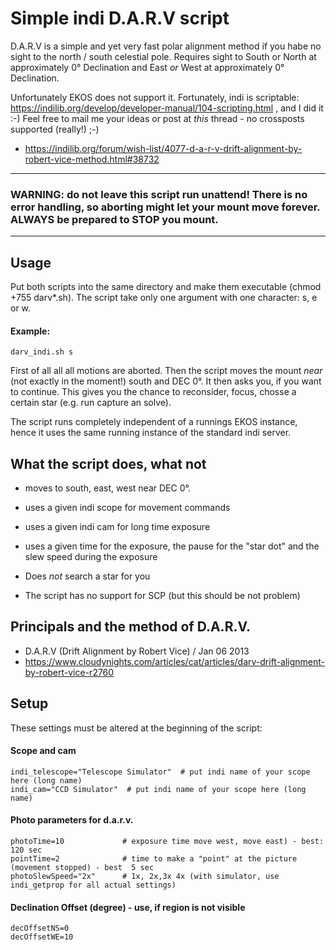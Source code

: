 # Simple indi D.A.R.V script

D.A.R.V is a simple and yet very fast polar alignment method if you habe no sight to the north / south celestial pole. Requires sight to South or North at approximately 0° Declination and East _or_ West at approximately 0° Declination.

Unfortunately EKOS does not support it. Fortunately, indi is scriptable: https://indilib.org/develop/developer-manual/104-scripting.html , and I did it :-) Feel free to mail me your ideas or post at _this_ thread - no crossposts supported (really!) ;-)

 * https://indilib.org/forum/wish-list/4077-d-a-r-v-drift-alignment-by-robert-vice-method.html#38732

----------------
### WARNING: do not leave this script run unattend! There is no error handling, so aborting might let your mount move forever. ALWAYS be prepared to STOP you mount.  
----------------


## Usage

Put both scripts into the same directory and make them executable (chmod +755 darv*.sh). The script take only one argument with one character: s, e or w. 

#### Example: 

    darv_indi.sh s

First of all all all motions are aborted. Then the script moves the mount _near_ (not exactly in the moment!) south and DEC 0°. It then asks you, if you want to continue. This gives you the chance to reconsider, focus, chosse a certain star (e.g. run capture an solve).

The script runs completely independent of a runnings EKOS instance, hence it uses the same running instance of the standard indi server. 


## What the script does, what not
 
 * moves to south, east, west near DEC 0°.
 * uses a given indi scope for movement commands
 * uses a given indi cam for long time exposure
 * uses a given time for the exposure, the pause for the "star dot" and the slew speed during the exposure

 * Does _not_ search a star for you 
 * The script has no support for SCP (but this should be not problem)


## Principals and the method of D.A.R.V.  

 * D.A.R.V (Drift Alignment by Robert Vice) / Jan 06 2013
 * https://www.cloudynights.com/articles/cat/articles/darv-drift-alignment-by-robert-vice-r2760 

## Setup

These settings must be altered at the beginning of the script:

#### Scope and cam

    indi_telescope="Telescope Simulator"  # put indi name of your scope here (long name)
    indi_cam="CCD Simulator"  # put indi name of your scope here (long name)
 
#### Photo parameters for d.a.r.v.

    photoTime=10             # exposure time move west, move east) - best: 120 sec
    pointTime=2              # time to make a "point" at the picture (movement stopped) - best  5 sec
    photoSlewSpeed="2x"      # 1x, 2x,3x 4x (with simulator, use indi_getprop for all actual settings) 

#### Declination Offset (degree) - use, if region is not visible

    decOffsetNS=0
    decOffsetWE=10